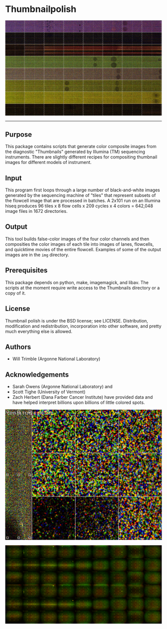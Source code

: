 # Thumbnailpolish
![Color rendering of a hiseq flowcell](img/cell-106.small.gif)
***
## Purpose
This package contains scripts that generate color composite images 
from the diagnostic "Thumbnails" generated by Illumina (TM) sequencing
instruments.  There are slightly different recipes for compositing
thumbnail images for different models of instrument.

## Input 
This program first loops through a large number of black-and-white
images generated by the sequencing machine of "tiles" that represent
subsets of the flowcell image that are processed in batches.  A 2x101
run on an Illumina hiseq produces 96 tiles x 8 flow cells x 209 cycles
x 4 colors = 642,048 image files in 1672 directories.  

## Output
This tool builds false-color images of the four color channels and
then composities the color images of each tile into images of lanes, 
flowcells, and quicktime movies of the entire flowcell.
Examples of some of the output images are in the `img` directory.

## Prerequisites
This package depends on python, make, imagemagick, and libav.
The scripts at the moment require write access to the Thumbnails
directory or a copy of it.

## License
Thumbnail polish is under the BSD license; see LICENSE.
Distribution, modification and redistribution, incorporation
into other software, and pretty much everything else is allowed.

## Authors
*   Will Trimble (Argonne National Laboratory)

## Acknowledgements
*   Sarah Owens (Argonne National Laboratory) and
*   Scott Tighe (University of Vermont)  
*   Zach Herbert (Dana Farber Cancer Institute) have provided data and have
helped interpret billions upon billions of little colored spots.  

![Color rendering of diagnostic tile image](img/s_4_1312_color.gif)

![Color rendering of Nextseq flowcel images](img/nextseq-cell.small.gif)

